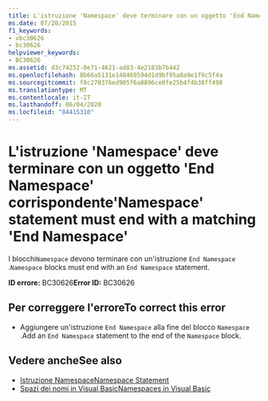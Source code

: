 ```yaml
---
title: L'istruzione 'Namespace' deve terminare con un oggetto 'End Namespace' corrispondente
ms.date: 07/20/2015
f1_keywords:
- vbc30626
- bc30626
helpviewer_keywords:
- BC30626
ms.assetid: d3c74252-0e71-4621-ad83-4e2183b7b442
ms.openlocfilehash: 8b66a5131e148469594d1d9bf95a8a9e1f9c5f4a
ms.sourcegitcommit: f8c270376ed905f6a8896ce0fe25b4f4b38ff498
ms.translationtype: MT
ms.contentlocale: it-IT
ms.lasthandoff: 06/04/2020
ms.locfileid: "84415310"
---
```

# <a name="namespace-statement-must-end-with-a-matching-end-namespace"></a><span data-ttu-id="80bfd-102">L'istruzione 'Namespace' deve terminare con un oggetto 'End Namespace' corrispondente</span><span class="sxs-lookup"><span data-stu-id="80bfd-102">'Namespace' statement must end with a matching 'End Namespace'</span></span>
<span data-ttu-id="80bfd-103">I blocchi`Namespace` devono terminare con un'istruzione `End Namespace` .</span><span class="sxs-lookup"><span data-stu-id="80bfd-103">`Namespace` blocks must end with an `End Namespace` statement.</span></span>  
  
 <span data-ttu-id="80bfd-104">**ID errore:** BC30626</span><span class="sxs-lookup"><span data-stu-id="80bfd-104">**Error ID:** BC30626</span></span>  
  
## <a name="to-correct-this-error"></a><span data-ttu-id="80bfd-105">Per correggere l'errore</span><span class="sxs-lookup"><span data-stu-id="80bfd-105">To correct this error</span></span>  
  
- <span data-ttu-id="80bfd-106">Aggiungere un'istruzione `End Namespace` alla fine del blocco `Namespace` .</span><span class="sxs-lookup"><span data-stu-id="80bfd-106">Add an `End Namespace` statement to the end of the `Namespace` block.</span></span>  
  
## <a name="see-also"></a><span data-ttu-id="80bfd-107">Vedere anche</span><span class="sxs-lookup"><span data-stu-id="80bfd-107">See also</span></span>

- [<span data-ttu-id="80bfd-108">Istruzione Namespace</span><span class="sxs-lookup"><span data-stu-id="80bfd-108">Namespace Statement</span></span>](../language-reference/statements/namespace-statement.md)
- [<span data-ttu-id="80bfd-109">Spazi dei nomi in Visual Basic</span><span class="sxs-lookup"><span data-stu-id="80bfd-109">Namespaces in Visual Basic</span></span>](../programming-guide/program-structure/namespaces.md)
